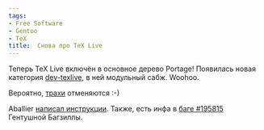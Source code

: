 ```yaml
---
tags:
- Free Software
- Gentoo
- TeX
title:  Снова про TeX Live
---
```


Теперь TeX Live включён в основное дерево Portage! Появилась новая
категория [dev-texlive][], в ней модульный сабж. Woohoo.

Вероятно, [трахи][] отменяются :-)

Aballier [написал инструкции][]. Также, есть инфа в [баге \#195815][]
Гентушной Багзиллы.

  [dev-texlive]: http://www.gentooportage.info/portage/dev-texlive.html
  [трахи]: http://dzhus.org/blog/entry/texlive-gentoo/
  [написал инструкции]: http://overlays.gentoo.org/dev/aballier/browser/switching-to-texlive-2007/Howto
  [баге \#195815]: http://bugs.gentoo.org/show_bug.cgi?id=195815
